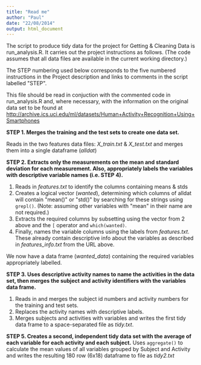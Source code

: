 ```yaml
---
title: "Read me"
author: "Paul"
date: "22/08/2014"
output: html_document
---
```


The script to produce tidy data for the project for Getting & Cleaning Data is
run_analysis.R. It carries out the project instructions as follows. (The code 
assumes that all data files are available in the current working directory.)

The STEP numbering used below corresponds to the five numbered instructions in 
the Project description and links to comments in the script labelled "STEP".

This file should be read in conjuction with the commented code in run_analysis.R
and, where necessary, with the information on the original data set to be found
at http://archive.ics.uci.edu/ml/datasets/Human+Activity+Recognition+Using+Smartphones

**STEP 1. Merges the training and the test sets to create one data set.**

Reads in the two features data files: _X\_train.txt_ & _X\_test.txt_ and merges
them into a single dataframe (_alldat_)

**STEP 2. Extracts only the measurements on the mean and standard deviation for 
each measurement. Also, appropriately labels the variables with descriptive 
variable names (i.e. STEP 4).**

1. Reads in _features.txt_ to identify the columns containing means & stds
2. Creates a logical vector (_wanted_), determining which columns of alldat will contain 
"mean()" or "std()" by searching for these strings using `grepl()`. (Note: 
assuming other variables with "mean" in their name are not required.)
3. Extracts the required columns by subsetting using the vector from 2 above and
the `[` operator and `which(wanted)`.
4. Finally, names the variable columns using the labels from _features.txt_. 
These already contain descriptive info about the variables as described in 
_features\_info.txt_ from the URL above.

We now have a data frame (_wanted\_data_) containing the required variables 
appropriately labelled.

**STEP 3. Uses descriptive activity names to name the activities in the data set,
then merges the subject and activity identifiers with the variables data frame.**

1. Reads in and merges the subject id numbers and activity numbers for the 
training and test sets.
2. Replaces the activity names with descriptive labels.
3. Merges subjects and activities with variables and writes the first tidy data
frame to a space-separated file as _tidy.txt_.

**STEP 5. Creates a second, independent tidy data set with the average of each 
variable for each activity and each subject.**
Uses `aggregate()` to calculate the mean values of all variables grouped by 
Subject and Activity and writes the resulting 180 row (6x18) dataframe to file 
as _tidy2.txt_

